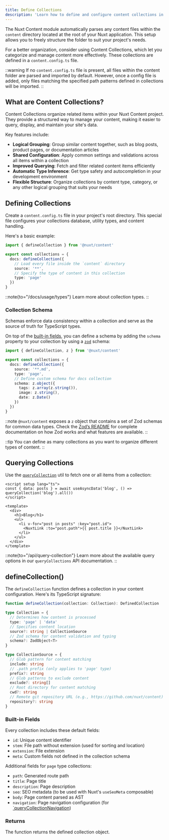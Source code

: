 ```yaml
---
title: Define Collections
description: 'Learn how to define and configure content collections in your Nuxt application.'
---
```


The Nuxt Content module automatically parses any content files within the `content` directory located at the root of your Nuxt application. This setup allows you to freely structure the folder to suit your project's needs. 

For a better organization, consider using Content Collections, which let you categorize and manage content more effectively. These collections are defined in a `content.config.ts` file.

::warning
If no `content.config.ts` file is present, all files within the content folder are parsed and imported by default. However, once a config file is added, only files matching the specified path patterns defined in collections will be imported.
::


## What are Content Collections?

Content Collections organize related items within your Nuxt Content project. They provide a structured way to manage your content, making it easier to query, display, and maintain your site's data.

Key features include:

- **Logical Grouping**: Group similar content together, such as blog posts, product pages, or documentation articles
- **Shared Configuration**: Apply common settings and validations across all items within a collection
- **Improved Querying**: Fetch and filter related content items efficiently
- **Automatic Type Inference**: Get type safety and autocompletion in your development environment
- **Flexible Structure**: Organize collections by content type, category, or any other logical grouping that suits your needs

## Defining Collections

Create a `content.config.ts` file in your project's root directory. This special file configures your collections database, utility types, and content handling.

Here's a basic example:

```ts [content.config.ts]
import { defineCollection } from '@nuxt/content'

export const collections = {
  docs: defineCollection({
    // Load every file inside the `content` directory
    source: '**',
    // Specify the type of content in this collection
    type: 'page'
  })
}
```


::note{to="/docs/usage/types"}
Learn more about collection types.
::

### Collection Schema

Schemas enforce data consistency within a collection and serve as the source of truth for TypeScript types.

On top of the [built-in fields](#built-in-fields), you can define a schema by adding the `schema` property to your collection by using a [`zod`](https://zod.dev) schema:

```ts [content.config.ts]
import { defineCollection, z } from '@nuxt/content'

export const collections = {
  docs: defineCollection({
    source: '**.md',
    type: 'page',
    // Define custom schema for docs collection
    schema: z.object({
      tags: z.array(z.string()),
      image: z.string(),
      date: z.Date()
    })
  })
}
```

::note
`@nuxt/content` exposes a `z` object that contains a set of Zod schemas for common data types. Check the [Zod’s README](https://github.com/colinhacks/zod) for complete documentation on how Zod works and what features are available.
::

::tip
You can define as many collections as you want to organize different types of content.
::

## Querying Collections

Use the [`queryCollection`](/docs/utils/query-collection) util to fetch one or all items from a collection:

```vue [pages/blog.vue]
<script setup lang="ts">
const { data: posts } = await useAsyncData('blog', () => queryCollection('blog').all())
</script>

<template>
  <div>
    <h1>Blog</h1>
    <ul>
      <li v-for="post in posts" :key="post.id">
        <NuxtLink :to="post.path">{{ post.title }}</NuxtLink>
      </li>
    </ul>
  </div>
</template>
```

::note{to="/api/query-collection"}
Learn more about the available query options in our `queryCollections` API documentation.
::

## defineCollection()

The `defineCollection` function defines a collection in your content configuration. Here's its TypeScript signature:

```ts
function defineCollection(collection: Collection): DefinedCollection

type Collection = {
  // Determines how content is processed
  type: 'page' | 'data'
  // Specifies content location
  source?: string | CollectionSource
  // Zod schema for content validation and typing
  schema?: ZodObject<T>
}

type CollectionSource = {
  // Glob pattern for content matching
  include: string
  // .path prefix (only applies to 'page' type)
  prefix?: string
  // Glob patterns to exclude content
  exclude?: string[]
  // Root directory for content matching
  cwd?: string
  // Remote git repository URL (e.g., https://github.com/nuxt/content)
  repository?: string
}
```

### Built-in Fields

Every collection includes these default fields:

- `id`: Unique content identifier
- `stem`: File path without extension (used for sorting and location)
- `extension`: File extension
- `meta`: Custom fields not defined in the collection schema

Additional fields for `page` type collections:

- `path`: Generated route path
- `title`: Page title
- `description`: Page description
- `seo`: SEO metadata (to be used with Nuxt's `useSeoMeta` composable)
- `body`: Page content parsed as AST
- `navigation`: Page navigation configuration (for [`queryCollectionNavigation](/docs/composables/query-collection-navigation))

### Returns

The function returns the defined collection object.
